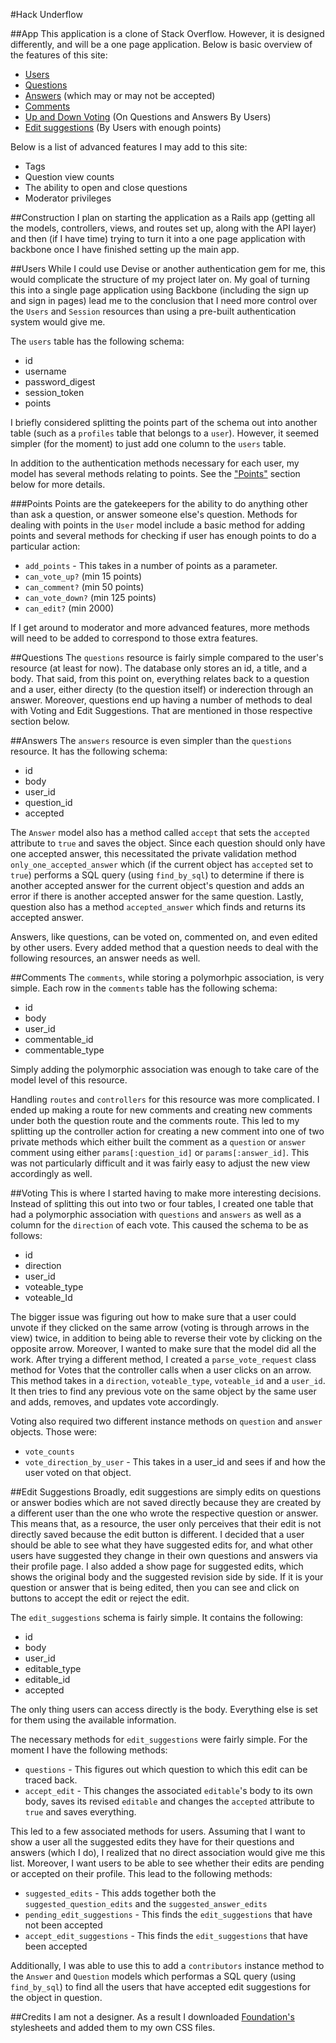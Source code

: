 #Hack Underflow

##App
This application is a clone of Stack Overflow. However, it is designed differently, and will be a one page application. Below is basic overview of the features of this site:

* [Users](https://github.com/NatashaHull/HackUndderflow#users)
* [Questions](https://github.com/NatashaHull/HackUndderflow#questions)
* [Answers](https://github.com/NatashaHull/HackUndderflow#answers) (which may or may not be accepted)
* [Comments](https://github.com/NatashaHull/HackUndderflow#comments)
* [Up and Down Voting](https://github.com/NatashaHull/HackUndderflow#voting) (On Questions and Answers By Users)
* [Edit suggestions](https://github.com/NatashaHull/HackUndderflow#edit-suggestions) (By Users with enough points)

Below is a list of advanced features I may add to this site:

* Tags
* Question view counts
* The ability to open and close questions
* Moderator privileges

##Construction
I plan on starting the application as a Rails app (getting all the models, controllers, views, and routes set up, along with the API layer) and then (if I have time) trying to turn it into a one page application with backbone once I have finished setting up the main app.

##Users
While I could use Devise or another authentication gem for me, this would complicate the structure of my project later on. My goal of turning this into a single page application using Backbone (including the sign up and sign in pages) lead me to the conclusion that I need more control over the `Users` and `Session` resources than using a pre-built authentication system would give me.

The `users` table has the following schema:

* id
* username
* password_digest
* session_token
* points

I briefly considered splitting the points part of the schema out into another table (such as a `profiles` table that belongs to a `user`). However, it seemed simpler (for the moment) to just add one column to the `users` table.

In addition to the authentication methods necessary for each user, my model has several methods relating to points. See the ["Points"](https://github.com/NatashaHull/HackUndderflow#points) section below for more details.

###Points
Points are the gatekeepers for the ability to do anything other than ask a question, or answer someone else's question. Methods for dealing with points in the `User` model include a basic method for adding points and several methods for checking if user has enough points to do a particular action:

* `add_points` - This takes in a number of points as a parameter.
* `can_vote_up?` (min 15 points)
* `can_comment?` (min 50 points)
* `can_vote_down?` (min 125 points)
* `can_edit?` (min 2000)

If I get around to moderator and more advanced features, more methods will need to be added to correspond to those extra features.

##Questions
The `questions` resource is fairly simple compared to the user's resource (at least for now). The database only stores an id, a title, and a body. That said, from this point on, everything relates back to a question and a user, either directy (to the question itself) or inderection through an answer. Moreover, questions end up having a number of methods to deal with Voting and Edit Suggestions. That are mentioned in those respective section below.

##Answers
The `answers` resource is even simpler than the `questions` resource. It has the following schema:
* id
* body
* user_id
* question_id
* accepted

The `Answer` model also has a method called `accept` that sets the `accepted` attribute to `true` and saves the object. Since each question should only have one accepted answer, this necessitated the private validation method `only_one_accepted_answer` which (if the current object has `accepted` set to `true`) performs a SQL query (using `find_by_sql`) to determine if there is another accepted answer for the current object's question and adds an error if there is another accepted answer for the same question. Lastly, question also has a method `accepted_answer` which finds and returns its accepted answer.

Answers, like questions, can be voted on, commented on, and even edited by other users. Every added method that a question needs to deal with the following resources, an answer needs as well.

##Comments
The `comments`, while storing a polymorhpic association, is very simple. Each row in the `comments` table has the following schema:

* id
* body
* user_id
* commentable_id
* commentable_type

Simply adding the polymorphic association was enough to take care of the model level of this resource.

Handling `routes` and `controllers` for this resource was more complicated. I ended up making a route for new comments and creating new comments under both the question route and the comments route. This led to my splitting up the controller action for creating a new comment into one of two private methods which either built the comment as a `question` or `answer` comment using either `params[:question_id]` or `params[:answer_id]`. This was not particularly difficult and it was fairly easy to adjust the new view accordingly as well.

##Voting
This is where I started having to make more interesting decisions. Instead of splitting this out into two or four tables, I created one table that had a polymorphic association with `questions` and `answers` as well as a column for the `direction` of each vote. This caused the schema to be as follows:
* id
* direction
* user_id
* voteable_type
* voteable_Id

The bigger issue was figuring out how to make sure that a user could unvote if they clicked on the same arrow (voting is through arrows in the view) twice, in addition to being able to reverse their vote by clicking on the opposite arrow. Moreover, I wanted to make sure that the model did all the work. After trying a different method, I created a `parse_vote_request` class method for Votes that the controller calls when a user clicks on an arrow. This method takes in a `direction`, `voteable_type`, `voteable_id` and a `user_id`. It then tries to find any previous vote on the same object by the same user and adds, removes, and updates vote accordingly.

Voting also required two different instance methods on `question` and `answer` objects. Those were:
* `vote_counts`
* `vote_direction_by_user` - This takes in a user_id and sees if and how the user voted on that object.

##Edit Suggestions
Broadly, edit suggestions are simply edits on questions or answer bodies which are not saved directly because they are created by a different user than the one who wrote the respective question or answer. This means that, as a resource, the user only perceives that their edit is not directly saved because the edit button is different. I decided that a user should be able to see what they have suggested edits for, and what other users have suggested they change in their own questions and answers via their profile page. I also added a show page for suggested edits, which shows the original body and the suggested revision side by side. If it is your question or answer that is being edited, then you can see and click on buttons to accept the edit or reject the edit.

The `edit_suggestions` schema is fairly simple. It contains the following:

* id
* body
* user_id
* editable_type
* editable_id
* accepted

The only thing users can access directly is the body. Everything else is set for them using the available information.

The necessary methods for `edit_suggestions` were fairly simple. For the moment I have the following methods:

* `questions` - This figures out which question to which this edit can be traced back.
* `accept_edit` - This changes the associated `editable`'s body to its own body, saves its revised `editable` and changes the `accepted` attribute to `true` and saves everything.

This led to a few associated methods for users. Assuming that I want to show a user all the suggested edits they have for their questions and answers (which I do), I realized that no direct association would give me this list. Moreover, I want users to be able to see whether their edits are pending or accepted on their profile. This lead to the following methods:

* `suggested_edits` - This adds together both the `suggested_question_edits` and the `suggested_answer_edits`
* `pending_edit_suggestions` - This finds the `edit_suggestions` that have not been accepted
* `accept_edit_suggestions` - This finds the `edit_suggestions` that have been accepted
 
Additionally, I was able to use this to add a `contributors` instance method to the `Answer` and `Question` models which performas a SQL query (using `find_by_sql`) to find all the users that have accepted edit suggestions for the object in question.

##Credits
I am not a designer. As a result I downloaded [Foundation's](http://foundation.zurb.com/) stylesheets and added them to my own CSS files.
